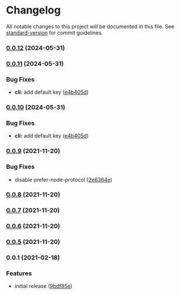 # Changelog

All notable changes to this project will be documented in this file. See [standard-version](https://github.com/conventional-changelog/standard-version) for commit guidelines.

### [0.0.12](https://github.com/fredrikkadolfsson/true-sort/compare/v0.0.11...v0.0.12) (2024-05-31)

### [0.0.11](https://github.com/fredrikkadolfsson/true-sort/compare/v0.0.9...v0.0.11) (2024-05-31)


### Bug Fixes

* **cli:** add default key ([e4b405d](https://github.com/fredrikkadolfsson/true-sort/commit/e4b405d49a9411bf716138d02a9a56a19a876c51))

### [0.0.10](https://github.com/fredrikkadolfsson/true-sort/compare/v0.0.9...v0.0.10) (2024-05-31)


### Bug Fixes

* **cli:** add default key ([e4b405d](https://github.com/fredrikkadolfsson/true-sort/commit/e4b405d49a9411bf716138d02a9a56a19a876c51))

### [0.0.9](https://github.com/fredrikkadolfsson/true-sort/compare/v0.0.8...v0.0.9) (2021-11-20)


### Bug Fixes

* disable prefer-node-protocol ([2e6364e](https://github.com/fredrikkadolfsson/true-sort/commit/2e6364e1859d8f80fc2ca5b64f2eb4462036e58a))

### [0.0.8](https://github.com/fredrikkadolfsson/true-sort/compare/v0.0.7...v0.0.8) (2021-11-20)

### [0.0.7](https://github.com/fredrikkadolfsson/true-sort/compare/v0.0.6...v0.0.7) (2021-11-20)

### [0.0.6](https://github.com/fredrikkadolfsson/true-sort/compare/v0.0.5...v0.0.6) (2021-11-20)

### [0.0.5](https://github.com/fredrikkadolfsson/true-sort/compare/v0.0.1...v0.0.5) (2021-11-20)

### 0.0.1 (2021-02-18)


### Features

* initial release ([9bdf85e](https://github.com/fredrikkadolfsson/true-sort/commit/9bdf85e921a1db3ee166e0d14144646194faf299))
